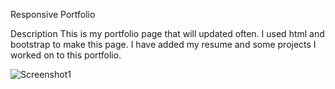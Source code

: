 Responsive Portfolio

Description
This is my portfolio page that will updated often. I used html and bootstrap to make this page. I have added my resume and some projects I worked on to this portfolio.

![Screenshot1](assets/images/portfolio)
